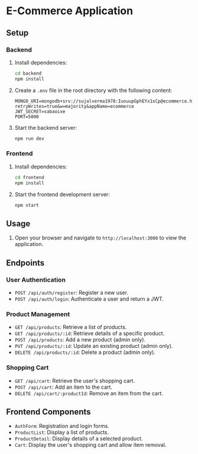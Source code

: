 # E-Commerce Application

## Setup

### Backend
1. Install dependencies:
    ```sh
    cd backend
    npm install
    ```

2. Create a `.env` file in the root directory with the following content:
    ```
    MONGO_URI=mongodb+srv://sujalverma1978:IuouupGphEYx1xCp@ecommerce.hlsdipq.mongodb.net/?retryWrites=true&w=majority&appName=ecommerce
    JWT_SECRET=sabaoixe
    PORT=5000
    ```

3. Start the backend server:
    ```sh
    npm run dev
    ```

### Frontend
1. Install dependencies:
    ```sh
    cd frontend
    npm install
    ```

2. Start the frontend development server:
    ```sh
    npm start
    ```

## Usage
1. Open your browser and navigate to `http://localhost:3000` to view the application.

## Endpoints

### User Authentication
- `POST /api/auth/register`: Register a new user.
- `POST /api/auth/login`: Authenticate a user and return a JWT.

### Product Management
- `GET /api/products`: Retrieve a list of products.
- `GET /api/products/:id`: Retrieve details of a specific product.
- `POST /api/products`: Add a new product (admin only).
- `PUT /api/products/:id`: Update an existing product (admin only).
- `DELETE /api/products/:id`: Delete a product (admin only).

### Shopping Cart
- `GET /api/cart`: Retrieve the user's shopping cart.
- `POST /api/cart`: Add an item to the cart.
- `DELETE /api/cart/:productId`: Remove an item from the cart.

## Frontend Components
- `AuthForm`: Registration and login forms.
- `ProductList`: Display a list of products.
- `ProductDetail`: Display details of a selected product.
- `Cart`: Display the user's shopping cart and allow item removal.
